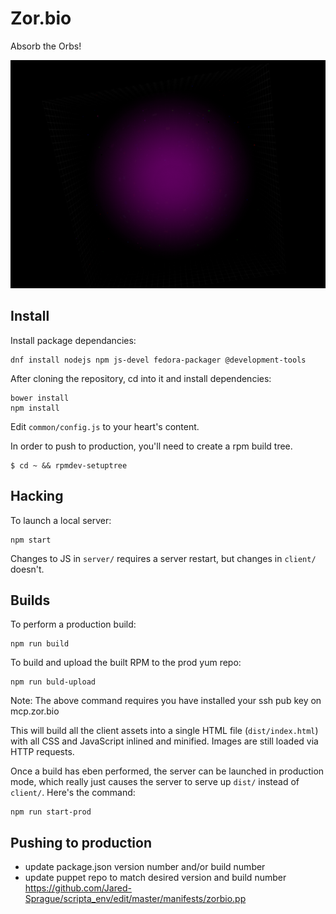 # Zor.bio

Absorb the Orbs!

![Huge zorbio orb](./preview.png)

## Install

Install package dependancies:

    dnf install nodejs npm js-devel fedora-packager @development-tools

After cloning the repository, cd into it and install dependencies:

    bower install
    npm install

Edit `common/config.js` to your heart's content.

In order to push to production, you'll need to create a rpm build tree.

    $ cd ~ && rpmdev-setuptree

## Hacking

To launch a local server:

    npm start

Changes to JS in `server/` requires a server restart, but changes in `client/`
doesn't.

## Builds

To perform a production build:

    npm run build

To build and upload the built RPM to the prod yum repo:

    npm run buld-upload

Note: The above command requires you have installed your ssh pub key on mcp.zor.bio

This will build all the client assets into a single HTML file
(`dist/index.html`) with all CSS and JavaScript inlined and minified.  Images
are still loaded via HTTP requests.

Once a build has eben performed, the server can be launched in production mode,
which really just causes the server to serve up `dist/` instead of `client/`.
Here's the command:

    npm run start-prod

## Pushing to production

 - update package.json version number and/or build number
 - update puppet repo to match desired version and build number https://github.com/Jared-Sprague/scripta_env/edit/master/manifests/zorbio.pp

